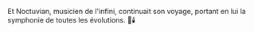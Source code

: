Et Noctuvian,
musicien de l'infini,
continuait son voyage,
portant en lui la symphonie
de toutes les évolutions.
🌌🕯️
